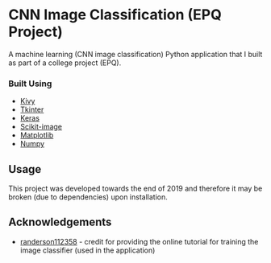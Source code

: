 # CNN Image Classification (EPQ Project)
A machine learning (CNN image classification) Python application that I built as part of a college project (EPQ).<br/>
 

### Built Using
  - [Kivy](https://kivy.org/#home)
  - [Tkinter](https://docs.python.org/3/library/tkinter.html)
  - [Keras](https://keras.io/)
  - [Scikit-image](https://scikit-image.org/)
  - [Matplotlib](https://matplotlib.org/)
  - [Numpy](https://numpy.org/)

## Usage
This project was developed towards the end of 2019 and therefore it may be broken (due to dependencies) upon installation. 

## Acknowledgements
  - [randerson112358](https://github.com/randerson112358) - credit for providing the online tutorial for training the image classifier (used in the application)
